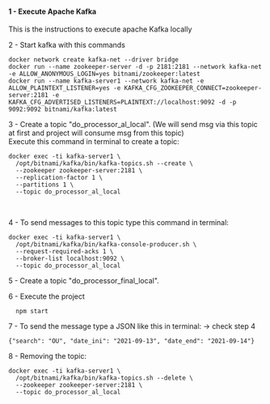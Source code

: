 ####  1 - Execute Apache Kafka
This is the instructions to execute apache Kafka locally


2 - Start kafka with this commands
```
docker network create kafka-net --driver bridge
docker run --name zookeeper-server -d -p 2181:2181 --network kafka-net -e ALLOW_ANONYMOUS_LOGIN=yes bitnami/zookeeper:latest
docker run --name kafka-server1 --network kafka-net -e ALLOW_PLAINTEXT_LISTENER=yes -e KAFKA_CFG_ZOOKEEPER_CONNECT=zookeeper-server:2181 -e KAFKA_CFG_ADVERTISED_LISTENERS=PLAINTEXT://localhost:9092 -d -p 9092:9092 bitnami/kafka:latest

```


3 - Create a topic "do_processor_al_local". (We will send msg via this topic at first and project will consume msg from this topic)
<br/>
Execute this command in terminal to create a topic:
```
docker exec -ti kafka-server1 \
  /opt/bitnami/kafka/bin/kafka-topics.sh --create \
  --zookeeper zookeeper-server:2181 \
  --replication-factor 1 \
  --partitions 1 \
  --topic do_processor_al_local
```
<br/>

4 - To send messages to this topic type this command in terminal:
```
docker exec -ti kafka-server1 \
  /opt/bitnami/kafka/bin/kafka-console-producer.sh \
  --request-required-acks 1 \
  --broker-list localhost:9092 \
  --topic do_processor_al_local
```

5 - Create a topic "do_processor_final_local".

6 - Execute the project
```
  npm start
```

7 - To send the message type a JSON like this in terminal: -> check step 4
```
{"search": "OU", "date_ini": "2021-09-13", "date_end": "2021-09-14"}
```

8 - Removing the topic:
```
docker exec -ti kafka-server1 \
  /opt/bitnami/kafka/bin/kafka-topics.sh --delete \
  --zookeeper zookeeper-server:2181 \
  --topic do_processor_al_local
```
